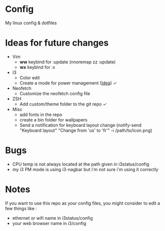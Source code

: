 # Config
My linux config &amp; dotfiles

# Ideas for future changes
- Vim
    - **ww** keybind for :update (nnoremap zz :update<cr>)
    - **wx** keybind for :x
- I3
    - Color edit
    - Create a mode for power management ([Idea](https://www.reddit.com/r/i3wm/comments/2yniv1/i3wm_and_power_management/)) ✓
- Neofetch
    - Customize the neofetch config file
- ZSH
    - Add custom/theme folder to the git repo ✓
- Misc
    - add fonts in the repo
    - create a bin folder for wallpapers
    - Send a notification for keyboard layout change (notify-send "Keyboard layout" "Change from 'us' to 'fr'" -i /path/to/icon.png)

# Bugs
- CPU temp is not always located at the path given in i3status/config
- my i3 PM mode is using i3-nagbar but i'm not sure i'm using it correctly

# Notes
If you want to use this repo as your config files, you might consider to edit a few things like :
- ethernet or wifi name in i3status/config
- your web browser name in i3/config

